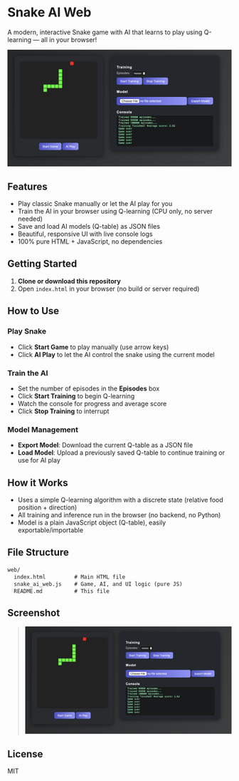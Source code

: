 # Snake AI Web

A modern, interactive Snake game with AI that learns to play using Q-learning — all in your browser!

![Snake AI Web Screenshot](./screenshot.png)

## Features

- Play classic Snake manually or let the AI play for you
- Train the AI in your browser using Q-learning (CPU only, no server needed)
- Save and load AI models (Q-table) as JSON files
- Beautiful, responsive UI with live console logs
- 100% pure HTML + JavaScript, no dependencies

## Getting Started

1. **Clone or download this repository**
2. Open `index.html` in your browser (no build or server required)

## How to Use

### Play Snake
- Click **Start Game** to play manually (use arrow keys)
- Click **AI Play** to let the AI control the snake using the current model

### Train the AI
- Set the number of episodes in the **Episodes** box
- Click **Start Training** to begin Q-learning
- Watch the console for progress and average score
- Click **Stop Training** to interrupt

### Model Management
- **Export Model**: Download the current Q-table as a JSON file
- **Load Model**: Upload a previously saved Q-table to continue training or use for AI play

## How it Works

- Uses a simple Q-learning algorithm with a discrete state (relative food position + direction)
- All training and inference run in the browser (no backend, no Python)
- Model is a plain JavaScript object (Q-table), easily exportable/importable

## File Structure

```
web/
  index.html         # Main HTML file
  snake_ai_web.js    # Game, AI, and UI logic (pure JS)
  README.md          # This file
```

## Screenshot

> ![Screenshot](./screenshot.png)

## License

MIT 
